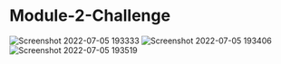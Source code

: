 # Module-2-Challenge
![Screenshot 2022-07-05 193333](https://user-images.githubusercontent.com/56507749/177299828-e9d630af-1f2e-40be-b9c4-3ed8dfdd0225.png)
![Screenshot 2022-07-05 193406](https://user-images.githubusercontent.com/56507749/177299860-695064ad-63ff-4988-9ef8-556da2aebbbf.png)
![Screenshot 2022-07-05 193519](https://user-images.githubusercontent.com/56507749/177299866-748f1558-31d5-489f-8e01-48fa5766768c.png)
